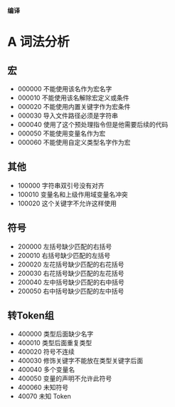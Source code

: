 **编译**

# A 词法分析
## 宏
- 000000
不能使用该名作为宏名字
- 000010
不能使用该名解除宏定义或条件
- 000020
不能使用内置关键字作为宏条件
- 000030
导入文件路径必须是字符串
- 000040
使用了这个预处理指令但是他需要后续的代码
- 000050
不能使用变量名作为宏
- 000060
不能使用自定义类型名字作为宏

## 其他
- 100000
字符串双引号没有对齐
- 100010
变量名和上级作用域变量名冲突
- 100020
这个关键字不允许这样使用

## 符号
- 200000
左括号缺少匹配的右括号
- 200010
右括号缺少匹配的左括号
- 200020
左花括号缺少匹配的右花括号
- 200030
右花括号缺少匹配的左花括号
- 200040
左中括号缺少匹配的右中括号
- 200050
右中括号缺少匹配的左中括号

## 转Token组
- 400000
类型后面缺少名字
- 400010
类型后面重复类型
- 400020
符号不连续
- 400030
修饰关键字不能放在类型关键字后面
- 400040
多个变量名
- 400050
变量的声明不允许此符号
- 400060
未知符号
- 40070
未知 Token


